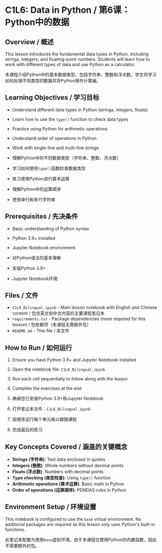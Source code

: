 # C1L6: Data in Python / 第6课：Python中的数据

## Overview / 概述

This lesson introduces the fundamental data types in Python, including strings, integers, and floating-point numbers. Students will learn how to work with different types of data and use Python as a calculator.

本课程介绍Python中的基本数据类型，包括字符串、整数和浮点数。学生将学习如何处理不同类型的数据并将Python用作计算器。

## Learning Objectives / 学习目标

- Understand different data types in Python (strings, integers, floats)
- Learn how to use the `type()` function to check data types
- Practice using Python for arithmetic operations
- Understand order of operations in Python
- Work with single-line and multi-line strings

- 理解Python中的不同数据类型（字符串、整数、浮点数）
- 学习如何使用`type()`函数检查数据类型
- 练习使用Python进行算术运算
- 理解Python中的运算顺序
- 使用单行和多行字符串

## Prerequisites / 先决条件

- Basic understanding of Python syntax
- Python 3.9+ installed
- Jupyter Notebook environment

- 对Python语法的基本理解
- 安装Python 3.9+
- Jupyter Notebook环境

## Files / 文件

- `C1L6_Bilingual.ipynb` - Main lesson notebook with English and Chinese content / 包含英文和中文内容的主要课程笔记本
- `requirements.txt` - Package dependencies (none required for this lesson) / 包依赖项（本课程无需额外包）
- `README.md` - This file / 本文件

## How to Run / 如何运行

1. Ensure you have Python 3.9+ and Jupyter Notebook installed
2. Open the notebook file: `C1L6_Bilingual.ipynb`
3. Run each cell sequentially to follow along with the lesson
4. Complete the exercises at the end

1. 确保您已安装Python 3.9+和Jupyter Notebook
2. 打开笔记本文件：`C1L6_Bilingual.ipynb`
3. 按顺序运行每个单元格以跟随课程
4. 完成最后的练习

## Key Concepts Covered / 涵盖的关键概念

- **Strings (字符串)**: Text data enclosed in quotes
- **Integers (整数)**: Whole numbers without decimal points
- **Floats (浮点数)**: Numbers with decimal points
- **Type checking (类型检查)**: Using `type()` function
- **Arithmetic operations (算术运算)**: Basic math in Python
- **Order of operations (运算顺序)**: PEMDAS rules in Python

## Environment Setup / 环境设置

This notebook is configured to use the `base` virtual environment. No additional packages are required as this lesson only uses Python's built-in functions.

此笔记本配置为使用`base`虚拟环境。由于本课程仅使用Python的内置函数，因此不需要额外的包。